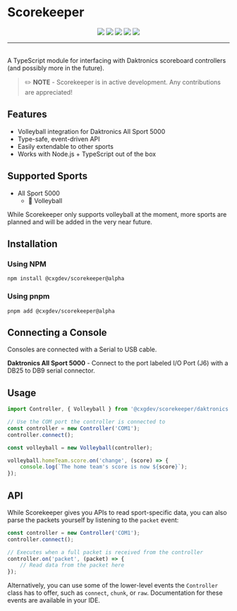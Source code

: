 # **Scorekeeper**

<center>
    <div>
        <img src="https://img.shields.io/github/v/release/cxgdev/scorekeeper?include_prereleases&logo=github">
        <img src="https://img.shields.io/npm/v/%40cxgdev%2Fscorekeeper?logo=npm">
        <img src="https://img.shields.io/github/actions/workflow/status/cxgdev/scorekeeper/ci.yml?logo=github">
        <img src="https://img.shields.io/github/last-commit/cxgdev/scorekeeper?logo=github">
        <img src="https://img.shields.io/github/contributors/cxgdev/scorekeeper?logo=github">
    </div>
</center>

---
\
A TypeScript module for interfacing with Daktronics scoreboard controllers (and possibly more in the future).

> ✏️ **NOTE** - Scorekeeper is in active development. Any contributions are appreciated!

## Features

- Volleyball integration for Daktronics All Sport 5000
- Type-safe, event-driven API
- Easily extendable to other sports
- Works with Node.js + TypeScript out of the box

## Supported Sports

- All Sport 5000
    - 🏐 Volleyball

While Scorekeeper only supports volleyball at the moment, more sports are planned and will be added in the very near future.

## Installation

### Using NPM

`npm install @cxgdev/scorekeeper@alpha`

### Using pnpm

`pnpm add @cxgdev/scorekeeper@alpha`

## Connecting a Console

Consoles are connected with a Serial to USB cable.

**Daktronics All Sport 5000** - Connect to the port labeled I/O Port (J6) with a DB25 to DB9 serial connector.

## Usage

```ts
import Controller, { Volleyball } from '@cxgdev/scorekeeper/daktronics';

// Use the COM port the controller is connected to
const controller = new Controller('COM1');
controller.connect();

const volleyball = new Volleyball(controller);

volleyball.homeTeam.score.on('change', (score) => {
    console.log(`The home team's score is now ${score}`);
});
```

## API

While Scorekeeper gives you APIs to read sport-specific data, you can also parse the packets yourself by listening to the `packet` event:

```ts
const controller = new Controller('COM1');
controller.connect();

// Executes when a full packet is received from the controller
controller.on('packet', (packet) => {
    // Read data from the packet here
});
```

Alternatively, you can use some of the lower-level events the `Controller` class has to offer, such as `connect`, `chunk`, or `raw`. Documentation for these events are available in your IDE.
